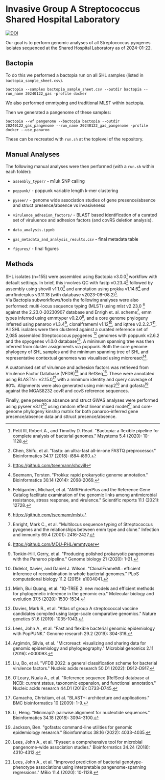 # Invasive Group A Streptococcus Shared Hospital Laboratory

[![DOI](https://zenodo.org/badge/844735688.svg)](https://zenodo.org/doi/10.5281/zenodo.13345999)

Our goal is to perform genomic analyses of all Streptococcus pyogenes isolates sequenced at the Shared Hospital Laboratory as of 2024-01-22. 

## Bactopia 
To do this we performed a bactopia run on all SHL samples (listed in `bactopia_sample_sheet.csv`).

    bactopia --samples bactopia_sample_sheet.csv --outdir bactopia --run_name 20240122_gas -profile docker

We also performed emmtyping and traditional MLST within bactopia.

Then we generated a pangenome of these samples:

    bactopia --wf pangenome --bactopia bactopia --outdir 20240122_gas_pangenome --run_name 20240122_gas_pangenome -profile docker --use_panaroo

These can be recreated with `run.sh` at the toplevel of the repository.

## Manual Analyses
The following manual analyses were then performed (with a `run.sh` within each folder):

- `assembly_typer/` - m1uk SNP calling

- `poppunk/` - poppunk variable length k-mer clustering

- `pyseer/` - genome wide association studies of gene presence/absence and struct presence/absence vs invasiveness 

- `virulence_adhesion_factors/` - BLAST based identification of a curated set of viruluence and adhesion factors (and covRS deletion analysis).

- `data_analysis.ipynb`

- `gas_metadata_and_analysis_results.csv` - final metadata table

- `figures/` - final figures

## Methods

SHL isolates (n=155) were assembled using Bactopia v3.0.0[^1] workflow with default settings. 
In brief, this involves QC with fastp v0.23.4[^2] followed by assembly using shovill v1.1.0[^3] and annotation using prokka v1.14.6[^4] and amrfinderplus v3.11.18 (with database v2023-08-08.2)[^5].  
Via Bactopia subworkflows/tools the following analyses were also performed: multi-locus sequence typing (MLST) using mlst v2.23.0 [^6] against the 2.23.0-20230907 database and Enrigh et. al. scheme[^7], emm types inferred using emmtyper v0.2.0[^8], and a core genome phylogeny inferred using panaroo v1.3.4[^9], clonalframeml v1.12[^10], and iqtree v2.2.2.7[^11]. 
All SHL isolates were then clustered against a curated reference set of 2,085 assembled Streptococcus pyogenes [^19] genomes with poppunk v2.6.2 and the spyogenes v1.0.0 database[^12].
A minimum spanning tree was then inferred from cluster assignments via poppunk.
Both the core genome phylogeny of SHL samples and the minimum spanning tree of SHL and representative contextual genomes was visualised using microreact[^13].

A customised set of virulence and adhesion factors was retrieved from Virulence Factor Database (VFDB)[^14] and RefSeq[^15]. These were annotated using BLASTN+ v2.15.0[^16] with a minimum identity and query coverage of 80%.
Alignments were also generated using minimap2[^17] and gofasta[^18] against the MGAS8232 covR and covS reference sequences.

Finally, gene presence absence and struct GWAS analyses were performed using pyseer v3.11[^20] using random effect linear mixed model[^21] and core-genome phylogeny kinship matrix for both panaroo-inferred gene presence/absence data and sttruct presence/absence. 

[^1]: Petit III, Robert A., and Timothy D. Read. "Bactopia: a flexible pipeline for complete analysis of bacterial genomes." Msystems 5.4 (2020): 10-1128.

[^2]: Chen, Shifu, et al. "fastp: an ultra-fast all-in-one FASTQ preprocessor." Bioinformatics 34.17 (2018): i884-i890.

[^3]:  https://github.com/tseemann/shovill

[^4]: Seemann, Torsten. "Prokka: rapid prokaryotic genome annotation." Bioinformatics 30.14 (2014): 2068-2069.

[^5]: Feldgarden, Michael, et al. "AMRFinderPlus and the Reference Gene Catalog facilitate examination of the genomic links among antimicrobial resistance, stress response, and virulence." Scientific reports 11.1 (2021): 12728.

[^6]: https://github.com/tseemann/mlst

[^7]: Enright, Mark C., et al. "Multilocus sequence typing of Streptococcus pyogenes and the relationships between emm type and clone." Infection and immunity 69.4 (2001): 2416-2427.

[^8]: https://github.com/MDU-PHL/emmtyper

[^9]: Tonkin-Hill, Gerry, et al. "Producing polished prokaryotic pangenomes with the Panaroo pipeline." Genome biology 21 (2020): 1-21.

[^10]: Didelot, Xavier, and Daniel J. Wilson. "ClonalFrameML: efficient inference of recombination in whole bacterial genomes." PLoS computational biology 11.2 (2015): e1004041.

[^11]: Minh, Bui Quang, et al. "IQ-TREE 2: new models and efficient methods for phylogenetic inference in the genomic era." Molecular biology and evolution 37.5 (2020): 1530-1534.

[^12]: Lees, John A., et al. "Fast and flexible bacterial genomic epidemiology with PopPUNK." Genome research 29.2 (2019): 304-316.

[^13]: Argimón, Silvia, et al. "Microreact: visualizing and sharing data for genomic epidemiology and phylogeography." Microbial genomics 2.11 (2016): e000093.

[^14]: Liu, Bo, et al. "VFDB 2022: a general classification scheme for bacterial virulence factors." Nucleic acids research 50.D1 (2022): D912-D917.

[^15]: O'Leary, Nuala A., et al. "Reference sequence (RefSeq) database at NCBI: current status, taxonomic expansion, and functional annotation." Nucleic acids research 44.D1 (2016): D733-D745.

[^16]: Camacho, Christiam, et al. "BLAST+: architecture and applications." BMC bioinformatics 10 (2009): 1-9.

[^17]: Li, Heng. "Minimap2: pairwise alignment for nucleotide sequences." Bioinformatics 34.18 (2018): 3094-3100.

[^18]: Jackson, Ben. "gofasta: command-line utilities for genomic epidemiology research." Bioinformatics 38.16 (2022): 4033-4035.

[^19]: Davies, Mark R., et al. "Atlas of group A streptococcal vaccine candidates compiled using large-scale comparative genomics." Nature genetics 51.6 (2019): 1035-1043.

[^20]: Lees, John A., et al. "Pyseer: a comprehensive tool for microbial pangenome-wide association studies." Bioinformatics 34.24 (2018): 4310-4312.

[^21]: Lees, John A., et al. "Improved prediction of bacterial genotype-phenotype associations using interpretable pangenome-spanning regressions." MBio 11.4 (2020): 10-1128.
